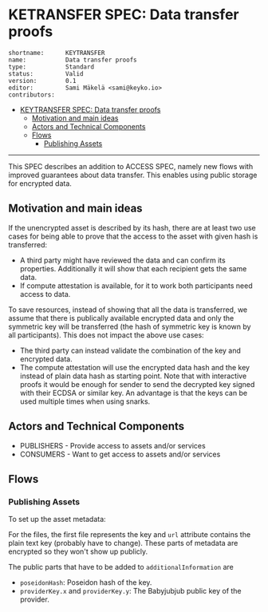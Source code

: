# KETRANSFER SPEC: Data transfer proofs

```
shortname:      KEYTRANSFER
name:           Data transfer proofs
type:           Standard
status:         Valid
version:        0.1
editor:         Sami Mäkelä <sami@keyko.io>
contributors:   
```

* [KEYTRANSFER SPEC: Data transfer proofs](#keytransfer-spec-data-transfer-proofs)
  * [Motivation and main ideas](#motivation-and-main-ideas)
  * [Actors and Technical Components](#actors-and-technical-components)
  * [Flows](#flows)
    * [Publishing Assets](#publishing-assets)

---

This SPEC describes an addition to ACCESS SPEC, namely new flows with improved guarantees about data transfer.
This enables using public storage for encrypted data.

## Motivation and main ideas

If the unencrypted asset is described by its hash, there are at least two use cases for being able to prove that the access to the asset with given hash is transferred:

* A third party might have reviewed the data and can confirm its properties. Additionally it will show that each recipient gets the same data.
* If compute attestation is available, for it to work both participants need access to data.

To save resources, instead of showing that all the data is transferred, we assume that there is publically available encrypted data and only the symmetric key will be transferred (the hash of symmetric key is known by all participants). This does not impact the above use cases:

* The third party can instead validate the combination of the key and encrypted data.
* The compute attestation will use the encrypted data hash and the key instead of plain data hash as starting point. Note that with interactive proofs it would be enough for sender to send the decrypted key signed with their ECDSA or similar key. An advantage is that the keys can be used multiple times when using snarks.

## Actors and Technical Components

* PUBLISHERS - Provide access to assets and/or services
* CONSUMERS - Want to get access to assets and/or services

## Flows

### Publishing Assets

To set up the asset metadata:

For the files, the first file represents the key and `url` attribute contains the plain text key (probably have to change).
These parts of metadata are encrypted so they won't show up publicly.

The public parts that have to be added to `additionalInformation` are

* `poseidonHash`: Poseidon hash of the key.
* `providerKey.x` and `providerKey.y`: The Babyjubjub public key of the provider.

